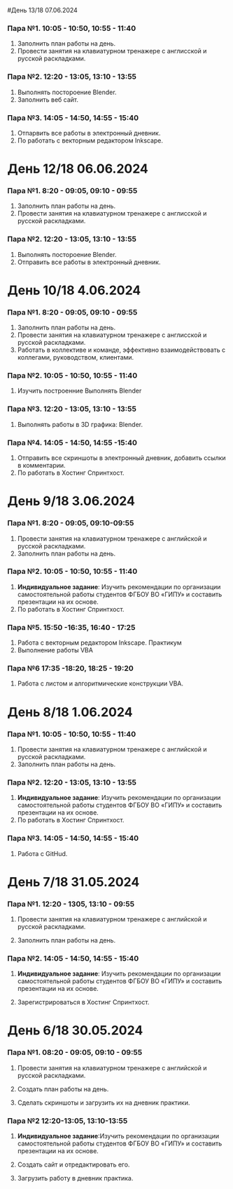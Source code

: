 #День 13/18 07.06.2024
### Пара №1. 10:05 - 10:50, 10:55 - 11:40
1. Заполнить план работы на день.
2. Провести занятия на клавиатурном тренажере с англисской и русской раскладками.
### Пара №2. 12:20 - 13:05, 13:10 - 13:55
1. Выполнять постороение  Blender.
2. Заполнить веб сайт.
### Пара №3. 14:05 - 14:50, 14:55 - 15:40
1. Отпарвить все работы в электронный дневник.
2. По работать  с векторным редактором Inkscape.
# День 12/18 06.06.2024
### Пара №1. 8:20 - 09:05, 09:10 - 09:55
1. Заполнить план работы на день.
2. Провести занятия на клавиатурном тренажере с англисской и русской раскладками.
### Пара №2. 12:20 - 13:05, 13:10 - 13:55
1. Выполнять постороение  Blender.
2. Отправить все работы в электронный дневник. 
# День 10/18 4.06.2024
### Пара №1. 8:20 - 09:05, 09:10 - 09:55
1. Заполнить план работы на день.
2. Провести занятия на клавиатурном тренажере с англисской и русской раскладками.
3. Работать в коллективе и команде, эффективно взаимодействовать с коллегами,
руководством, клиентами.
### Пара №2. 10:05 - 10:50, 10:55 - 11:40
1. Изучить построенние Выполнять Blender
### Пара №3. 12:20 - 13:05, 13:10 - 13:55
1. Выполнять работы в 3D графика: Blender.
### Пара №4. 14:05 - 14:50, 14:55 -15:40
1. Отправить все скриншоты в электронный дневник, добавить ссылки в комментарии.
2.  По работать в  Хостинг Спринтхост.
# День 9/18 3.06.2024
### Пара №1. 8:20 - 09:05, 09:10-09:55
1. Провести занятия на клавиатурном тренажере с английской и русской раскладками. 
2. Заполнить план работы на день. 
### Пара №2. 10:05 - 10:50, 10:55 - 11:40
1. **Индивидуальное задание**: Изучить рекомендации по организации самостоятельной работы студентов ФГБОУ ВО «ГИПУ» и составить презентации на  их основе.
2.  По работать в  Хостинг Спринтхост.
### Пара №5. 15:50 -16:35, 16:40 - 17:25
1. Работа с векторным редактором Inkscape. Практикум
2. Выполнение работы VBA
### Пара №6 17:35 -18:20, 18:25 - 19:20
1. Работа с листом и алгоритмические конструкции VBA. 
# День 8/18 1.06.2024
### Пара №1. 10:05 - 10:50, 10:55 - 11:40
1. Провести занятия на клавиатурном тренажере с английской и русской раскладками. 
2. Заполнить план работы на день. 
### Пара №2. 12:20 - 13:05, 13:10 - 13:55
1. **Индивидуальное задание**: Изучить рекомендации по организации самостоятельной работы студентов ФГБОУ ВО «ГИПУ» и составить презентации на их основе.
2.  По работать в  Хостинг Спринтхост.
### Пара №3. 14:05 - 14:50, 14:55 - 15:40
1. Работа с GitHud.

# День 7/18 31.05.2024

### Пара №1. 12:20 - 1305, 13:10 - 09:55
1. Провести занятия на клавиатурном тренажере с английской и русской раскладками. 

2. Заполнить план работы на день. 

### Пара №2. 14:05 - 14:50, 14:55 - 15:40
1. **Индивидуальное задание**: Изучить рекомендации по организации самостоятельной работы студентов ФГБОУ ВО «ГИПУ» и составить презентации на их основе.

2.  Зарегистрироваться в Хостинг Спринтхост.

# День 6/18 30.05.2024

### Пара №1. 08:20 - 09:05, 09:10 - 09:55
1.	Провести занятия на клавиатурном тренажере с английской и русской раскладками.

2.	Создать план работы на день.

3.	Сделать скриншоты и загрузить их на дневник практики.

### Пара №2 12:20-13:05, 13:10-13:55
1. **Индивидуальное задание**:Изучить рекомендации по организации самостоятельной работы студентов ФГБОУ ВО «ГИПУ» и составить презентации на их основе.

2. Создать сайт и отредактировать его.

3. Загрузить работу в дневник практика. 
